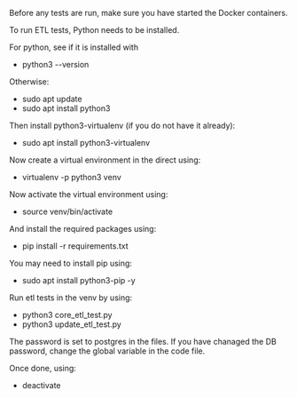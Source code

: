 Before any tests are run, make sure you have started the Docker containers.

To run ETL tests, Python needs to be installed.

For python, see if it is installed with 
- python3 --version

Otherwise:

- sudo apt update
- sudo apt install python3

Then install python3-virtualenv (if you do not have it already):

- sudo apt install python3-virtualenv

Now create a virtual environment in the direct using:

- virtualenv -p python3 venv

Now activate the virtual environment using:

- source venv/bin/activate

And install the required packages using:

- pip install -r requirements.txt

You may need to install pip using:

- sudo apt install python3-pip -y

Run etl tests in the venv by using:

- python3 core_etl_test.py
- python3 update_etl_test.py

The password is set to postgres in the files. If you have chanaged the DB password, change the global variable in the code file. 

Once done, using:

- deactivate